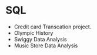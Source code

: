 # SQL

- Credit card Transcation project.
- Olympic History
- Swiggy Data Analysis
- Music Store Data Analysis
